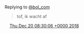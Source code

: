 Replying to [@bol\_com](https://twitter.com/bol_com/status/1075368051309248512)

> tof, ik wacht af

<img src="../../media/tweet.ico" width="12" /> [Thu Dec 20 08:30:06 +0000 2018](https://twitter.com/DromerDenker/status/1075669661004509184)